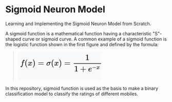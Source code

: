 # Sigmoid Neuron Model

Learning and Implementing the Sigmoid Neuron Model from Scratch.

A sigmoid function is a mathematical function having a characteristic "S"-shaped curve or sigmoid curve. A common example of a sigmoid function is the logistic function shown in the first figure and defined by the formula:

>![](image/image.png)


In this repository, sigmoid function is used as the basis to make a binary classification model to classify the ratings of different mobiles.

